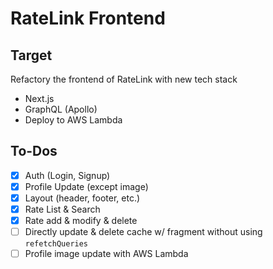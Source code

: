 # RateLink Frontend

## Target

Refactory the frontend of RateLink with new tech stack

- Next.js
- GraphQL (Apollo)
- Deploy to AWS Lambda

## To-Dos

- [x] Auth (Login, Signup)
- [x] Profile Update (except image)
- [x] Layout (header, footer, etc.)
- [x] Rate List & Search
- [x] Rate add & modify & delete
- [ ] Directly update & delete cache w/ fragment without using `refetchQueries`
- [ ] Profile image update with AWS Lambda
